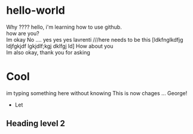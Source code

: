 # hello-world
Why ????
hello, i'm learning how to use github.<br>
how are you?<br>
Im okay No .... yes yes yes   lavrenti ///here needs to be this [ldkfnglkdfjg ldjfgkjdf lgkjdlf;kgj dklfgj ld]
How about you<br>
Im also okay, thank you for asking<br>

# Cool
im typing something here without knowing
This is now chages ... George!


- Let
## Heading level 2
